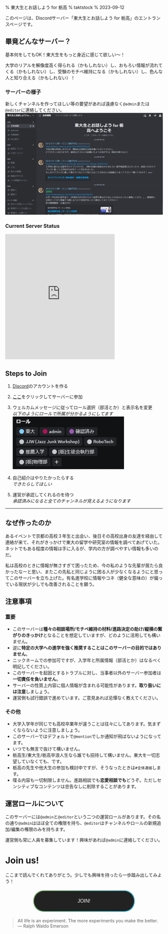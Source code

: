 % 東大生とお話しよう for 栃高
% taktstock
% 2023-09-12

このページは、Discordサーバー「東大生とお話しよう for 栃高」のエントランスページです。

## 畢竟どんなサーバー？
基本何をしてもOK！東大生をもっと身近に感じて欲しい〜！

大学のリアルを解像度高く得られる（かもしれない）し、おもろい情報が流れてくる（かもしれない）し、受験のモチベ維持になる（かもしれない）し、色んな人と知り合える（かもしれない）！

### サーバーの様子
新しくチャンネルを作ってほしい等の要望があれば遠慮なく`@admin`または`@editor`に連絡してください。
![様々なチャンネルがあります（追加可）](media/channels.png)

### Current Server Status
<!-- <html> -->
<iframe src="https://discord.com/widget?id=1124713846368632933&theme=dark" width="350" height="400" allowtransparency="true" frameborder="0" sandbox="allow-popups allow-popups-to-escape-sandbox allow-same-origin allow-scripts"></iframe>
<!-- </html> -->

## Steps to Join
1. [Discord](https://discord.com/register)のアカウントを作る

1. [ここ](https://discord.gg/bYfEKtDue2)をクリックしてサーバーに参加

1. ウェルカムメッセージに従ってロール選択（部活とか）と表示名を変更
</br>*以下のようにロールで所属が分かるようにしてます*</br>
![色んなロールがある](media/role-example.png)

1. 自己紹介はやりたかったらする
</br>*できたらしてほしい*</br>

1. 運営が承認してくれるのを待つ
</br>*承認済みになると全てのチャンネルが見えるようになります*

-------


## なぜ作ったのか
あるイベントで京都の高校３年生と出会い、後日その高校出身の友達を経由して連絡が来て、それがきっかけで東大の留学や研究室の情報を調べてあげていた。ネットでもある程度の情報は手に入るが、学内の方が調べやすい情報も多いのだ。

私は高校のときに情報が無さすぎて困ったため、今の私のような先輩が居たら良かったなーと思い、またこの先私と同じように困る人が少なくなるようにと思ってこのサーバーを立ち上げた。有名進学校に情報やコネ（健全な意味の）が偏っている現状が少しでも改善されることを願う。

##  注意事項

### 重要
* このサーバーは**種々の相談場所/モチベ維持の材料/進路決定の助け/縦横の繋がりのきっかけ**となることを想定していますが、どのように活用しても構いません。
* 逆に**特定の大学への進学を強く推奨することはこのサーバーの目的ではありません**。
* ニックネームでの参加可ですが、入学年と所属情報（部活とか）はなるべく明記してください。
* このサーバーを起因とするトラブルに対し、当事者以外のサーバー参加者は**一切責任を負いません**。
* サーバーの性質上内容に個人情報が含まれる可能性があります。**取り扱いには注意**しましょう。
* 運営側も試行錯誤で進めています。ご意見あれば忌憚なく教えてください。

### その他
* 大学入学年が同じでも高校卒業年が違うことは往々にしてあります。気まずくならないように注意しましょう。
* このサーバーではデフォルトで`@mention`でしか通知が飛ばないようになってます。
* いつでも無言で抜けて構いません。
* 栃高生/東大生/栃高卒浪人生なら誰でも招待して構いません。東大を一切志望していなくても、です。
* 栃高の先生や他大生の参加も検討中ですが、そうなったときは`#全体連絡`します。
* 喋る内容も一切制限しません。進路相談でも**恋愛相談でも**どうぞ。ただしセンシティブなコンテンツは忠告なしに削除することがあります。

## 運営ロールについて
このサーバーには`@admin`と`@editor`という二つの運営ロールがあります。その名の通り`@admin`はほぼ全ての権限を持ち、`@editor`はチャンネルやロールの新規追加/編集の権限のみを持ちます。

運営側も常に人員を募集しています！興味があれば`@admin`に連絡してください。

# Join us!
ここまで読んでくれてありがとう。少しでも興味を持ったら一歩踏み出してみよう！

<!-- <html> -->
<style>
.buttonOutlineGradient {
  position: relative;
  display: block;
  width: 100%;
  max-width: 320px;
  height: 64px;
  padding: 2px;
  font-family: sans-serif;
  font-size: 16px;
  text-align: center;
  overflow-wrap: anywhere;
  background: linear-gradient(135deg, #6fa24a, #15a1cc);
  border-radius: 32px; /* (buttonの高さ / 2) の値 */
  margin: 0 auto;
  margin-top: 20px;
  margin-bottom: 20px;
}
.buttonOutlineGradient::before {
  position: absolute;
  top: 0;
  left: 0;
  display: block;
  width: 100%;
  height: 100%;
  content: "";
  background: linear-gradient(135deg, #6fa24a, #15a1cc);
  filter: blur(8px);
  border-radius: 32px; /* (buttonの高さ / 2) の値 */
  opacity: 0;
}
.buttonOutlineGradient_item {
  position: relative;
  display: flex;
  align-items: center;
  justify-content: center;
  width: 100%;
  height: 100%;
  color: #fff;
  background-color: #222;
  border-radius: 32px; /* (buttonの高さ / 2) の値 */
}
@media (any-hover: hover) {
  .buttonOutlineGradient::before {
    transition: opacity 0.2s;
    will-change: filter;
  }
  .buttonOutlineGradient:hover::before {
    opacity: 1;
  }
}
</style>
<a href="https://discord.gg/bYfEKtDue2" class="buttonOutlineGradient">
    <span class="buttonOutlineGradient_item">JOIN!</span>
</a>
<!-- </html> -->


> All life is an experiment. The more experiments you make the better.</br>― Ralph Waldo Emerson